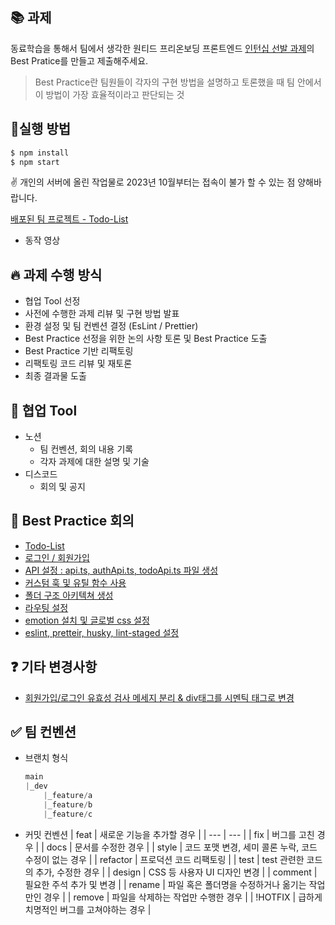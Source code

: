 ## 📚 과제

동료학습을 통해서 팀에서 생각한 원티드 프리온보딩 프론트엔드 [인턴십 선발 과제](https://github.com/walking-sunset/selection-task)의 Best Pratice를 만들고 제출해주세요.

> Best Practice란 팀원들이 각자의 구현 방법을 설명하고 토론했을 때 팀 안에서 이 방법이 가장 효율적이라고 판단되는 것
> 

## 🚀실행 방법

```jsx
$ npm install
$ npm start
```

✌️ 개인의 서버에 올린 작업물로 2023년 10월부터는 접속이 불가 할 수 있는 점 양해바랍니다.

[배포된 팀 프로젝트 - Todo-List](https://main.d38gez3r418jap.amplifyapp.com/)

- 동작 영상

## 🔥 과제 수행 방식

- 협업 Tool 선정
- 사전에 수행한 과제 리뷰 및 구현 방법 발표
- 환경 설정 및 팀 컨벤션 결정 (EsLint / Prettier)
- Best Practice 선정을 위한 논의 사항 토론 및 Best Practice 도출
- Best Practice 기반 리팩토링
- 리팩토링 코드 리뷰 및 재토론
- 최종 결과물 도출

## 🔨 협업 Tool

- 노션
    - 팀 컨벤션, 회의 내용 기록
    - 각자 과제에 대한 설명 및 기술
- 디스코드
    - 회의 및 공지

## 🎈 Best Practice 회의

- [Todo-List](https://github.com/preOnBorading-Idle/pre-onboarding-12th-1-18/issues/13)
- [로그인 / 회원가입](https://github.com/preOnBorading-Idle/pre-onboarding-12th-1-18/issues/12)
- [API 설정 : api.ts, authApi.ts, todoApi.ts 파일 생성](https://github.com/preOnBorading-Idle/pre-onboarding-12th-1-18/issues/11)
- [커스텀 훅 및 유틸 함수 사용](https://github.com/preOnBorading-Idle/pre-onboarding-12th-1-18/issues/10)
- [폴더 구조 아키텍쳐 생성](https://github.com/preOnBorading-Idle/pre-onboarding-12th-1-18/issues/9)
- [라우팅 설정](https://github.com/preOnBorading-Idle/pre-onboarding-12th-1-18/issues/8)
- [emotion 설치 및 글로벌 css 설정](https://github.com/preOnBorading-Idle/pre-onboarding-12th-1-18/issues/7)
- [ eslint, pretteir, husky, lint-staged 설정](https://github.com/preOnBorading-Idle/pre-onboarding-12th-1-18/issues/6/)

## ❓ 기타 변경사항

- [회원가입/로그인 유효성 검사 메세지 분리 & div태그를 시멘틱 태그로 변경](https://github.com/preOnBorading-Idle/pre-onboarding-12th-1-18/issues/17)

## ✅ 팀 컨벤션
- 브랜치 형식
    
    ```jsx
    main
    |_dev
    	|_feature/a
    	|_feature/b
    	|_feature/c
    ```
    
-  커밋 컨벤션
    | feat | 새로운 기능을 추가할 경우 |
    | --- | --- |
    | fix | 버그를 고친 경우 |
    | docs | 문서를 수정한 경우 |
    | style | 코드 포맷 변경, 세미 콜론 누락, 코드 수정이 없는 경우 |
    | refactor | 프로덕션 코드 리팩토링 |
    | test | test 관련한 코드의 추가, 수정한 경우 |
    | design | CSS 등 사용자 UI 디자인 변경 |
    | comment | 필요한 주석 추가 및 변경 |
    | rename | 파일 혹은 폴더명을 수정하거나 옮기는 작업만인 경우 |
    | remove | 파일을 삭제하는 작업만 수행한 경우 |
    | !HOTFIX | 급하게 치명적인 버그를 고쳐야하는 경우 |
